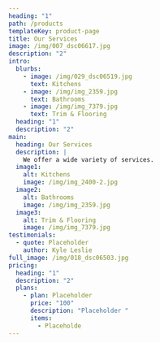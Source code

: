 ```yaml
---
heading: "1"
path: /products
templateKey: product-page
title: Our Services
image: /img/007_dsc06617.jpg
description: "2"
intro:
  blurbs:
    - image: /img/029_dsc06519.jpg
      text: Kitchens
    - image: /img/img_2359.jpg
      text: Bathrooms
    - image: /img/img_7379.jpg
      text: Trim & Flooring
  heading: "1"
  description: "2"
main:
  heading: Our Services
  description: |
    We offer a wide variety of services.
  image1:
    alt: Kitchens
    image: /img/img_2400-2.jpg
  image2:
    alt: Bathrooms
    image: /img/img_2359.jpg
  image3:
    alt: Trim & Flooring
    image: /img/img_7379.jpg
testimonials:
  - quote: Placeholder
    author: Kyle Leslie
full_image: /img/018_dsc06503.jpg
pricing:
  heading: "1"
  description: "2"
  plans:
    - plan: Placeholder
      price: "100"
      description: "Placeholder "
      items:
        - Placeholde
---
```

